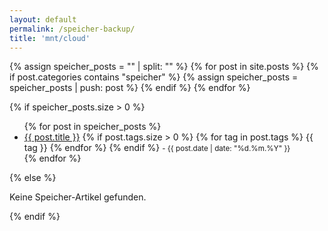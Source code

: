 ```yaml
---
layout: default
permalink: /speicher-backup/
title: 'mnt/cloud'
---
```


{% assign speicher_posts = "" | split: "" %}
{% for post in site.posts %}
  {% if post.categories contains "speicher" %}
    {% assign speicher_posts = speicher_posts | push: post %}
  {% endif %}
{% endfor %}

{% if speicher_posts.size > 0 %}
  <ul>
  {% for post in speicher_posts %}
    <li>
      <a href="{{ post.url | relative_url }}">{{ post.title }}</a>
      {% if post.tags.size > 0 %}
        <span class="tags">
        {% for tag in post.tags %}
          <span class="tag">{{ tag }}</span>
        {% endfor %}
        </span>
      {% endif %}
      <small> - {{ post.date | date: "%d.%m.%Y" }}</small>
    </li>
  {% endfor %}
  </ul>
{% else %}
  <p>Keine Speicher-Artikel gefunden.</p>
{% endif %}
